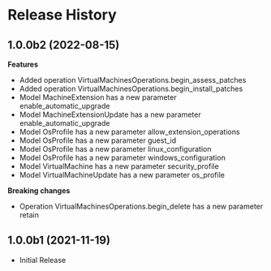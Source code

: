 # Release History

## 1.0.0b2 (2022-08-15)

**Features**

  - Added operation VirtualMachinesOperations.begin_assess_patches
  - Added operation VirtualMachinesOperations.begin_install_patches
  - Model MachineExtension has a new parameter enable_automatic_upgrade
  - Model MachineExtensionUpdate has a new parameter enable_automatic_upgrade
  - Model OsProfile has a new parameter allow_extension_operations
  - Model OsProfile has a new parameter guest_id
  - Model OsProfile has a new parameter linux_configuration
  - Model OsProfile has a new parameter windows_configuration
  - Model VirtualMachine has a new parameter security_profile
  - Model VirtualMachineUpdate has a new parameter os_profile

**Breaking changes**

  - Operation VirtualMachinesOperations.begin_delete has a new parameter retain

## 1.0.0b1 (2021-11-19)

* Initial Release
